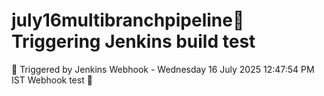 # july16multibranchpipeline🔁 Triggering Jenkins build test
🚀 Triggered by Jenkins Webhook - Wednesday 16 July 2025 12:47:54 PM IST
Webhook test 🚀
